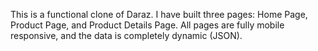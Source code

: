 This is a functional clone of Daraz. I have built three pages: Home Page, Product Page, and Product Details Page. All pages are fully mobile responsive, and the data is completely dynamic (JSON).
